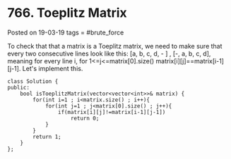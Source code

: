 # 766. Toeplitz Matrix
Posted on 19-03-19
tags =  #brute_force

To check that that a matrix is a Toeplitz matrix, we need to make sure that every two consecutive lines look like this: 
[a, b, c, d, - ] , [-, a, b, c, d], meaning for every line i, for 1<=j<=matrix[0].size() matrix[i][j]==matrix[i-1][j-1].
Let's implement this.

```
class Solution {
public:
    bool isToeplitzMatrix(vector<vector<int>>& matrix) {
        for(int i=1 ; i<matrix.size() ; i++){
            for(int j=1 ; j<matrix[0].size() ; j++){
                if(matrix[i][j]!=matrix[i-1][j-1])
                    return 0;
            }
        }
        return 1;
    }
};
```
